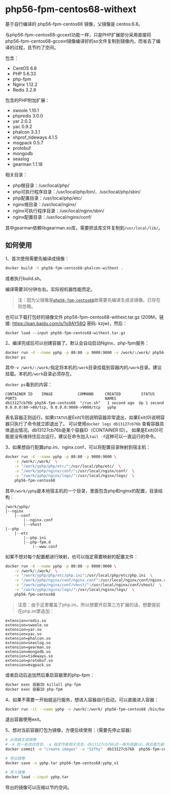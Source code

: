 
# php56-fpm-centos68-withext

基于自行编译的 php56-fpm-centos68 镜像，父镜像是 centos:6.8。

与php56-fpm-centos68-gccext功能一样，只是PHP扩展部分采用直接将php56-fpm-centos68-gccext镜像编译好的so文件复制到镜像内，而省去了编译的过程，且节约了空间。

包含：

- CentOS 6.8
- PHP 5.6.33
- php-fpm
- Nginx 1.12.2
- Redis 3.2.6

包含的PHP附加扩展：

- swoole 1.10.1
- phpredis 3.0.0
- yar 2.0.2
- yac 0.9.2
- phalcon 3.3.1
- xhprof_tideways 4.1.5
- msgpack 0.5.7
- protobuf
- mongodb
- seaslog
- gearman 1.1.18

相关目录：

- php根目录：/usr/local/php/
- php可执行程序目录：/usr/local/php/bin/、/usr/local/php/sbin/
- php配置目录：/usr/local/php/etc/
- nginx根目录：/usr/local/nginx/
- nginx可执行程序目录：/usr/local/nginx/sbin/
- nginx配置目录：/usr/local/nginx/conf/

其中gearman依赖libgearman.so库，需要把该库文件复制到`/usr/local/lib/`。

## 如何使用

1、首次使用需要先编译成镜像：

``` bash
docker build -t php56-fpm-centos68-phalcon-withext .
```
或者执行bulid.sh。

编译需要30分钟左右。实际视机器性能而定。

>注：因为父镜像是[`php56-fpm-centos68`](https://github.com/52fhy/docker-images/tree/master/php56-fpm-centos68)故需要先编译生成该镜像。已存在则忽略。

也可以下载打包好的镜像文件 php56-fpm-centos68-withext.tar.gz (209M，链接: https://pan.baidu.com/s/1o9AY58Q 密码: kzjw)，然后：
```
docker load --input php56-fpm-centos68-withext.tar.gz
```

2、编译完成后可以创建容器了。默认会自动启动Nginx、php-fpm服务：

``` bash
docker run -d --name yphp -p 80:80 -p 9000:9000 -v /work/:/work/ php56-fpm-centos68
docker ps
```

其中`-v /work/:/work/`指定将本机的`/work`目录挂载到容器内的`/work`目录。建议挂载。本机的`/work`目录必须存在。

`docker ps`看到的内容：

```
CONTAINER ID 	IMAGE    		COMMAND 	CREATED 		STATUS 			PORTS 										NAMES
db13127cb76b php56-fpm-centos68  "/run.sh"   1 second ago  Up 1 second   0.0.0.0:80->80/tcp, 0.0.0.0:9000->9000/tcp   yphp
```
表名容器正则运行。如果`STATUS`是Exit(1)则说明容器异常退出，如果Exit(0)说明容器只执行了命令就立即退出了。
可以使用`docker logs db13127cb76b` 查看容器具体退出情况。db13127cb76b是某个容器ID（CONTAINER ID）。
如果是Exit(0)可能是没有维持住后台运行，建议在命令加入`tail -f`这种可以一直运行的命令。

3、如果想自行配置php.ini、nginx.conf，可以将配置目录映射到宿主机：
``` bash 
docker run -d --name yphp -p 80:80 -p 9000:9000 \
	-v /work/:/work/  \
	-v "/work/yphp/php/etc/":/usr/local/php/etc/  \
	-v "/work/yphp/nginx/conf/":/usr/local/nginx/conf/  \
	-v "/work/yphp/nginx/logs/":/usr/local/nginx/logs/  \
	php56-fpm-centos68 
```

其中`/work/yphp`是本地宿主机的一个目录，里面包含php和nginx的配置，目录结构：
```
/work/yphp/
|--nginx
	|--conf
		|--nginx.conf
		|--vhost
|--php
	|--etc
		|--php.ini
		|--php-fpm.d
			|--www.conf
```
如果不想对每个配置都进行映射，也可以指定需要映射的配置文件：
```bash
docker run -d --name yphp -p 80:80 -p 9000:9000 \
	-v /work/:/work/  \
	-v "/work/yphp/php/etc/php.ini":/usr/local/php/etc/php.ini  \
	-v "/work/yphp/nginx/conf/nginx.conf":/usr/local/nginx/conf/nginx.conf  \
	-v "/work/yphp/nginx/conf/vhost/":/usr/local/nginx/conf/vhost/  \
	-v "/work/yphp/nginx/logs/":/usr/local/nginx/logs/  \
	php56-fpm-centos68
```

>注意：由于这里覆盖了php.ini，所以想要开启第三方扩展的话，想要提前在php.ini里追加：
```
extension=redis.so
extension=swoole.so
extension=yar.so
extension=yac.so
extension=phalcon.so
extension=seaslog.so
extension=gearman.so
extension=mongodb.so
extension=tideways.so
extension=protobuf.so
extension=msgpack.so
```

或者启动后追加然后重启容器里的php-fpm：
``` bash
docker exec 容器ID killall php-fpm
docker exec 容器ID php-fpm
```

4、如果不需要一开始就运行服务，想进入容器自行启动，可以直接进入容器：
``` bash
docker run -it --name yphp -v /work/:/work/ php56-fpm-centos68 /bin/bash
```

退出容器使用exit。

5、想对当前容器打包为镜像，方便后续使用：（需要先停止容器）
``` bash
# 从容器生成镜像
# -m 加一些改动信息，-a 指定作者相关信息，db13127cb76b这一串为容器id，再后面为新镜像的名字
docker commit -m "create images" -a "52fhy"  db13127cb76b  php56-fpm-centos68:yphp_v1 

# 导出镜像
docker save -o yphp.tar php56-fpm-centos68:yphp_v1

# 导入镜像
docker load --input yphp.tar
```

导出的镜像可以压缩以节约空间。






